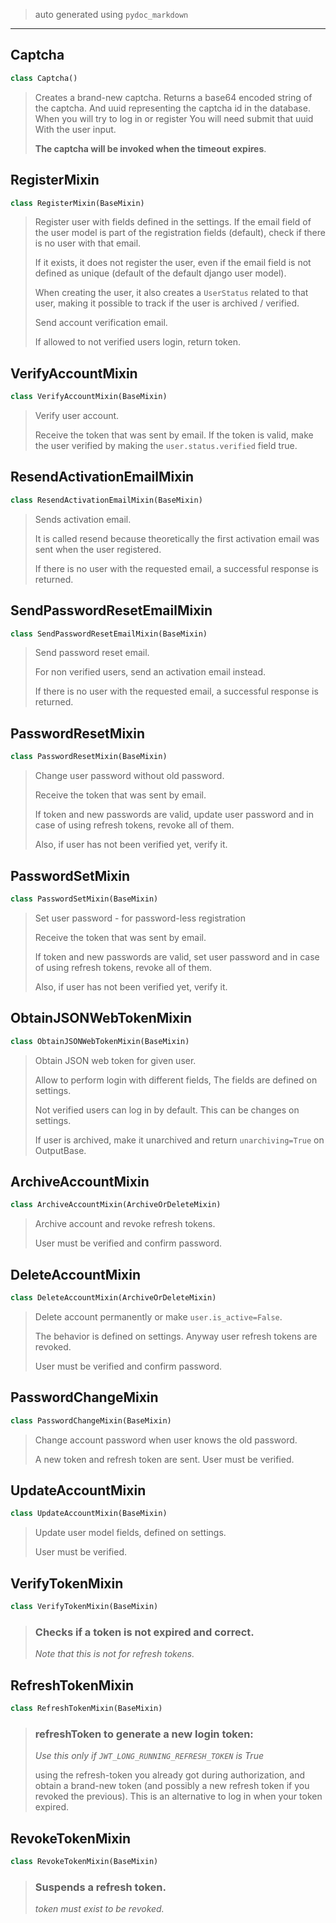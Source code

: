 
> auto generated using `pydoc_markdown`
___
## Captcha

```python
class Captcha()
```

> Creates a brand-new captcha. Returns a base64 encoded string of the
> captcha. And uuid representing the captcha id in the database. When you
> will try to log in or register You will need submit that uuid With the user
> input.
>
> **The captcha will be invoked when the timeout expires**.

## RegisterMixin

```python
class RegisterMixin(BaseMixin)
```

> Register user with fields defined in the settings. If the email field of
> the user model is part of the registration fields (default), check if there
> is no user with that email.
>
> If it exists, it does not register the user,
> even if the email field is not defined as unique
> (default of the default django user model).
>
> When creating the user, it also creates a `UserStatus`
> related to that user, making it possible to track
> if the user is archived / verified.
>
> Send account verification email.
>
> If allowed to not verified users login, return token.

## VerifyAccountMixin

```python
class VerifyAccountMixin(BaseMixin)
```

> Verify user account.
>
> Receive the token that was sent by email. If the token is valid,
> make the user verified by making the `user.status.verified` field
> true.

## ResendActivationEmailMixin

```python
class ResendActivationEmailMixin(BaseMixin)
```

> Sends activation email.
>
> It is called resend because theoretically
> the first activation email was sent when
> the user registered.
>
> If there is no user with the requested email,
> a successful response is returned.

## SendPasswordResetEmailMixin

```python
class SendPasswordResetEmailMixin(BaseMixin)
```

> Send password reset email.
>
> For non verified users, send an activation
> email instead.
>
> If there is no user with the requested email,
> a successful response is returned.

## PasswordResetMixin

```python
class PasswordResetMixin(BaseMixin)
```

> Change user password without old password.
>
> Receive the token that was sent by email.
>
> If token and new passwords are valid, update
> user password and in case of using refresh
> tokens, revoke all of them.
>
> Also, if user has not been verified yet, verify it.

## PasswordSetMixin

```python
class PasswordSetMixin(BaseMixin)
```

> Set user password - for password-less registration
>
> Receive the token that was sent by email.
>
> If token and new passwords are valid, set
> user password and in case of using refresh
> tokens, revoke all of them.
>
> Also, if user has not been verified yet, verify it.

## ObtainJSONWebTokenMixin

```python
class ObtainJSONWebTokenMixin(BaseMixin)
```

> Obtain JSON web token for given user.
>
> Allow to perform login with different fields,
> The fields are defined on settings.
>
> Not verified users can log in by default. This
> can be changes on settings.
>
> If user is archived, make it unarchived and
> return `unarchiving=True` on OutputBase.

## ArchiveAccountMixin

```python
class ArchiveAccountMixin(ArchiveOrDeleteMixin)
```

> Archive account and revoke refresh tokens.
>
> User must be verified and confirm password.

## DeleteAccountMixin

```python
class DeleteAccountMixin(ArchiveOrDeleteMixin)
```

> Delete account permanently or make `user.is_active=False`.
>
> The behavior is defined on settings.
> Anyway user refresh tokens are revoked.
>
> User must be verified and confirm password.

## PasswordChangeMixin

```python
class PasswordChangeMixin(BaseMixin)
```

> Change account password when user knows the old password.
>
> A new token and refresh token are sent. User must be verified.

## UpdateAccountMixin

```python
class UpdateAccountMixin(BaseMixin)
```

> Update user model fields, defined on settings.
>
> User must be verified.

## VerifyTokenMixin

```python
class VerifyTokenMixin(BaseMixin)
```

> ### Checks if a token is not expired and correct.
>
> *Note that this is not for refresh tokens.*

## RefreshTokenMixin

```python
class RefreshTokenMixin(BaseMixin)
```

> ### refreshToken to generate a new login token:
>
> *Use this only if `JWT_LONG_RUNNING_REFRESH_TOKEN` is True*
>
> using the refresh-token you already got during authorization, and
> obtain a brand-new token (and possibly a new refresh token if you revoked the previous).
> This is an alternative to log in when your token expired.

## RevokeTokenMixin

```python
class RevokeTokenMixin(BaseMixin)
```

> ### Suspends a refresh token.
>
> *token must exist to be revoked.*
